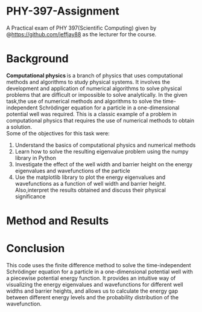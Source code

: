 # PHY-397-Assignment
A Practical exam of PHY 397(Scientific Computing) given by @https://github.com/jeffjay88 as the lecturer for the course.
<h1> Background </h1>
<p1> <strong> Computational physics </strong> is a branch of physics that uses computational methods and algorithms to study physical systems. It involves the development and application of numerical algorithms to solve physical problems that are difficult or impossible to solve analytically. In the given task,the use of numerical methods and algorithms to solve the time-independent Schrödinger equation for a particle in a one-dimensional potential well was required. This is a classic example of a problem in computational physics that requires the use of numerical methods to obtain a solution. </p1> <br>
<p2>Some of the objectives for this task were:
<ol> 
<li> Understand the basics of computational physics and numerical methods </li>
<li> Learn how to solve the resulting eigenvalue problem using the numpy library in Python </li>
<li> Investigate the effect of the well width and barrier height on the energy eigenvalues and wavefunctions of the particle </li>
<li> Use the matplotlib library to plot the energy eigenvalues and wavefunctions as a function of well width and barrier height. Also,interpret the results obtained and discuss their physical significance </li>
</ol>
</p2>

<h1>Method and Results </h1>

<h1> Conclusion </h1>
<p1>This code uses the finite difference method to solve the time-independent Schrödinger equation for a particle in a one-dimensional potential well with a piecewise potential energy function. It provides an intuitive way of visualizing the energy eigenvalues and wavefunctions for different well widths and barrier heights, and allows us to calculate the energy gap between different energy levels and the probability distribution of the wavefunction. </p1>

